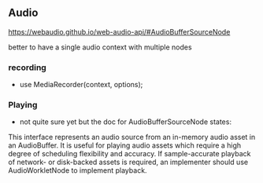 ## Audio

https://webaudio.github.io/web-audio-api/#AudioBufferSourceNode

better to have a single audio context with multiple nodes

### recording

- use MediaRecorder(context, options);

### Playing

- not quite sure yet but the doc for AudioBufferSourceNode states:

This interface represents an audio source from an in-memory audio asset in an AudioBuffer. It is useful for playing audio assets which require a high degree of scheduling flexibility and accuracy. If sample-accurate playback of network- or disk-backed assets is required, an implementer should use AudioWorkletNode to implement playback.
